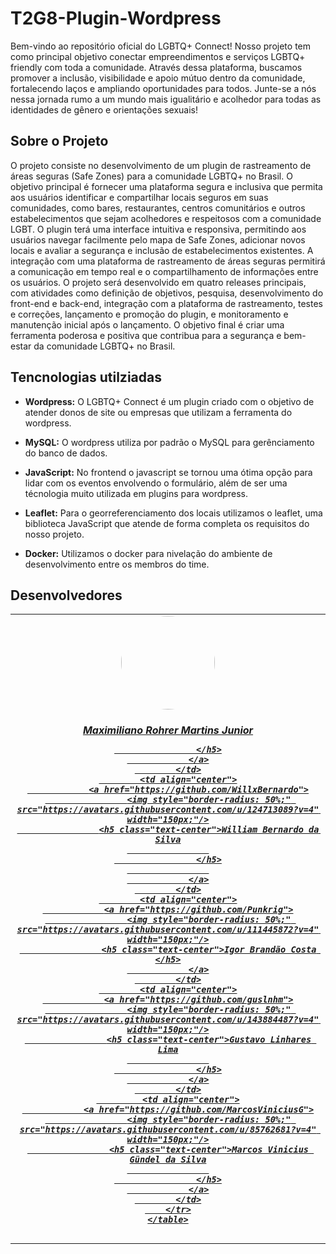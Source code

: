 # **T2G8-Plugin-Wordpress**

Bem-vindo ao repositório oficial do LGBTQ+ Connect! Nosso projeto tem como principal objetivo conectar empreendimentos e serviços LGBTQ+ friendly com toda a comunidade. Através dessa plataforma, buscamos promover a inclusão, visibilidade e apoio mútuo dentro da comunidade, fortalecendo laços e ampliando oportunidades para todos. Junte-se a nós nessa jornada rumo a um mundo mais igualitário e acolhedor para todas as identidades de gênero e orientações sexuais!

## Sobre o Projeto

O projeto consiste no desenvolvimento de um plugin de rastreamento de áreas seguras (Safe Zones) para a comunidade LGBTQ+ no Brasil. O objetivo principal é fornecer uma plataforma segura e inclusiva que permita aos usuários identificar e compartilhar locais seguros em suas comunidades, como bares, restaurantes, centros comunitários e outros estabelecimentos que sejam acolhedores e respeitosos com a comunidade LGBT. O plugin terá uma interface intuitiva e responsiva, permitindo aos usuários navegar facilmente pelo mapa de Safe Zones, adicionar novos locais e avaliar a segurança e inclusão de estabelecimentos existentes. A integração com uma plataforma de rastreamento de áreas seguras permitirá a comunicação em tempo real e o compartilhamento de informações entre os usuários. O projeto será desenvolvido em quatro releases principais, com atividades como definição de objetivos, pesquisa, desenvolvimento do front-end e back-end, integração com a plataforma de rastreamento, testes e correções, lançamento e promoção do plugin, e monitoramento e manutenção inicial após o lançamento. O objetivo final é criar uma ferramenta poderosa e positiva que contribua para a segurança e bem-estar da comunidade LGBTQ+ no Brasil.


## Tencnologias utilziadas

- **Wordpress:** O LGBTQ+ Connect é um plugin criado com o objetivo de atender donos de site ou empresas que utilizam a ferramenta do wordpress.

- **MySQL:** O wordpress utiliza por padrão o MySQL para gerênciamento do banco de dados.

- **JavaScript:** No frontend o javascript se tornou uma ótima opção para lidar com os eventos envolvendo o formulário, além de ser uma técnologia muito utilizada em plugins para wordpress.

- **Leaflet:** Para o georreferenciamento dos locais utilizamos o leaflet, uma biblioteca JavaScript que atende de forma completa os requisitos do nosso projeto.

- **Docker:** Utilizamos o docker para nivelação do ambiente de desenvolvimento entre os membros do time.

## Desenvolvedores

<table align="center">
        <tr>
            <td align="center">
                <a href="https://github.com/Max-Rohrer20">
                    <img style="border-radius: 50%;" src="https://avatars.githubusercontent.com/u/160171332?v=4" width="150px;"/>
                    <h5 class="text-center">Maximiliano Rohrer Martins Junior
                    
                    </h5>
                </a>
            </td>
            <td align="center">
                <a href="https://github.com/WillxBernardo">
                    <img style="border-radius: 50%;" src="https://avatars.githubusercontent.com/u/124713089?v=4" width="150px;"/>
                    <h5 class="text-center">William Bernardo da Silva
                    
                    </h5>
                    
                </a>
            </td>
            <td align="center">
                <a href="https://github.com/Punkrig">
                    <img style="border-radius: 50%;" src="https://avatars.githubusercontent.com/u/111445872?v=4" width="150px;"/>
                    <h5 class="text-center">Igor Brandão Costa </h5>
                </a>
            </td>
            <td align="center">
                <a href="https://github.com/guslnhm">
                    <img style="border-radius: 50%;" src="https://avatars.githubusercontent.com/u/143884487?v=4" width="150px;"/>
                    <h5 class="text-center">Gustavo Linhares Lima
                    
                    </h5>
                </a>
            </td>
             <td align="center">
                <a href="https://github.com/MarcosViniciusG">
                    <img style="border-radius: 50%;" src="https://avatars.githubusercontent.com/u/85762681?v=4" width="150px;"/>
                    <h5 class="text-center">Marcos Vinicius Gündel da Silva
                    
                    </h5>
                </a>
            </td>
        </tr>
    </table>
</body>
</html>

